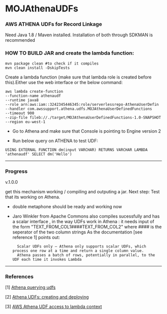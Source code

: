 # MOJAthenaUDFs
### AWS ATHENA UDFs for Record Linkage

Need Java 1.8 / Maven installed. Installation of both through SDKMAN is recommended



### HOW TO BUILD JAR and create the lambda function:


    mvn package clean #to check if it compiles
    mvn clean install -DskipTests


Create a lambda function (make sure that lambda role is created before this).Either use the web interface or the below command:


    aws lambda create-function
    --function-name athenaudf
    --runtime java8
    --role arn:aws:iam::3242345446345:role/serverlessrepo-AthenaUserDefin
    --handler com.awssupport.athena.udfs.MOJAthenaUserDefinedFunctions
    --timeout 900
    --zip-file fileb://./target/MOJAthenaUserDefinedFunctions-1.0-SNAPSHOT --region eu-west-1

- Go to Athena and make sure that Console is pointing to Engine version 2

- Run below query on ATHENA to test UDF:

`USING EXTERNAL FUNCTION dm(input VARCHAR) RETURNS VARCHAR LAMBDA 'athenaudf' SELECT dm('Hello')`



---
### Progress

v.1.0.0

get this mechanism working / compiling and outputing a jar. 
Next step: Test that its working on Athena.

- double metaphone should be ready and working now

- Jaro Winkler from Apache Commons also compiles sucessfully and has a scalar interface , in the way UDFs work in Athena : 
it needs input of the form "TEXT_FROM_COL1####TEXT_FROM_COL2" where #### is the seperator of the two column strings As the documentation [see reference 1] points out:

        Scalar UDFs only – Athena only supports scalar UDFs, which process one row at a time and return a single column value. 
        Athena passes a batch of rows, potentially in parallel, to the UDF each time it invokes Lambda



---
### References

[1] [Athena querying udfs](https://docs.aws.amazon.com/athena/latest/ug/querying-udf.html)

[2] [Athena UDFs: creating and deploying](https://docs.aws.amazon.com/athena/latest/ug/querying-udf.html#udf-creating-and-deploying)

[3] [AWS Athena UDF access to lambda context](https://stackoverflow.com/questions/70128935/aws-athena-udf-access-to-lambda-context)

